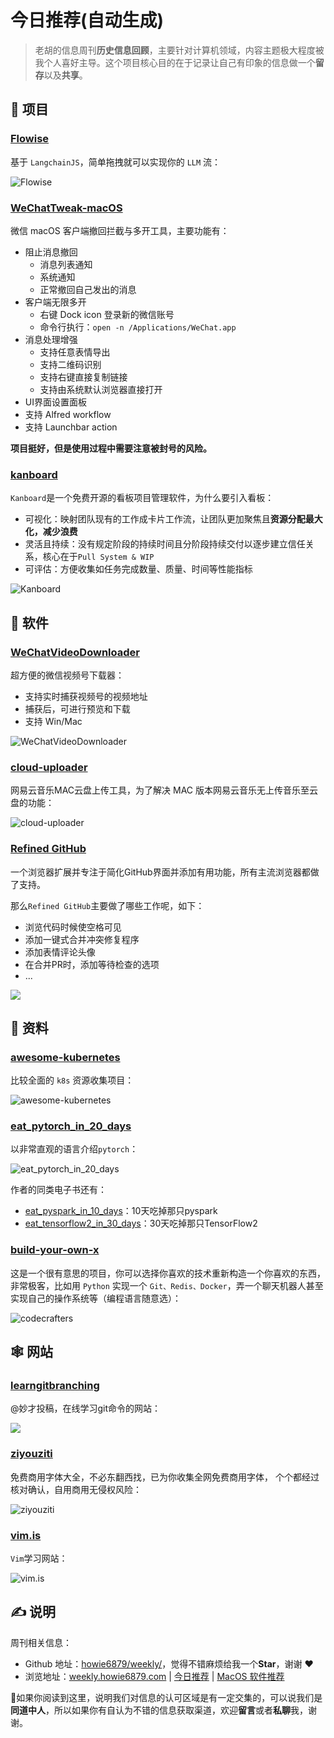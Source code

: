 # 今日推荐(自动生成)

> 老胡的信息周刊**历史信息回顾**，主要针对计算机领域，内容主题极大程度被我个人喜好主导。这个项目核心目的在于记录让自己有印象的信息做一个**留存**以及**共享**。


## 🎯 项目 

### [Flowise](https://github.com/FlowiseAI/Flowise)

基于 `LangchainJS`，简单拖拽就可以实现你的 `LLM` 流：

![Flowise](https://images-1252557999.file.myqcloud.com/uPic/Flowise.jpg) 

### [WeChatTweak-macOS](https://github.com/Sunnyyoung/WeChatTweak-macOS)

微信 macOS 客户端撤回拦截与多开工具，主要功能有：

- 阻止消息撤回
    - 消息列表通知
    - 系统通知
    - 正常撤回自己发出的消息
- 客户端无限多开
    - 右键 Dock icon 登录新的微信账号
    - 命令行执行：`open -n /Applications/WeChat.app`
- 消息处理增强
    - 支持任意表情导出
    - 支持二维码识别
    - 支持右键直接复制链接
    - 支持由系统默认浏览器直接打开
- UI界面设置面板
- 支持 Alfred workflow
- 支持 Launchbar action

**项目挺好，但是使用过程中需要注意被封号的风险。** 

### [kanboard](https://kanboard.org/)

`Kanboard`是一个免费开源的看板项目管理软件，为什么要引入看板：

- 可视化：映射团队现有的工作成卡片工作流，让团队更加聚焦且**资源分配最大化，减少浪费**
- 灵活且持续：没有规定阶段的持续时间且分阶段持续交付以逐步建立信任关系，核心在于`Pull System & WIP`
- 可评估：方便收集如任务完成数量、质量、时间等性能指标

![Kanboard](https://img.turingark.com/uPic/76TTj6.png) 

## 🤖 软件 

### [WeChatVideoDownloader](https://github.com/lecepin/WeChatVideoDownloader)

超方便的微信视频号下载器：

- 支持实时捕获视频号的视频地址
- 捕获后，可进行预览和下载
- 支持 Win/Mac

![WeChatVideoDownloader](https://images-1252557999.file.myqcloud.com/uPic/WeChatVideoDownloader.png) 

### [cloud-uploader](https://github.com/lulu-ls/cloud-uploader)

网易云音乐MAC云盘上传工具，为了解决 MAC 版本网易云音乐无上传音乐至云盘的功能：

![cloud-uploader](https://images-1252557999.file.myqcloud.com/uPic/cloud-uploader.jpg) 

### [Refined GitHub](https://github.com/refined-github/refined-github)

一个浏览器扩展并专注于简化GitHub界面并添加有用功能，所有主流浏览器都做了支持。

那么`Refined GitHub`主要做了哪些工作呢，如下：

- 浏览代码时候使空格可见
- 添加一键式合并冲突修复程序
- 添加表情评论头像
- 在合并PR时，添加等待检查的选项
- ...

![](https://img.turingark.com/uPic/lI0jFl.png) 

## 👀 资料 

### [awesome-kubernetes](https://github.com/ramitsurana/awesome-kubernetes)

比较全面的 `k8s` 资源收集项目：

![awesome-kubernetes](https://images-1252557999.file.myqcloud.com/uPic/awesome-kubernetes.jpg) 

### [eat_pytorch_in_20_days](https://github.com/lyhue1991/eat_pytorch_in_20_days)

以非常直观的语言介绍`pytorch`：

![eat_pytorch_in_20_days](https://images-1252557999.file.myqcloud.com/uPic/fnTFJ5.png)

作者的同类电子书还有：

- [eat_pyspark_in_10_days](https://github.com/lyhue1991/eat_pyspark_in_10_days)：10天吃掉那只pyspark
- [eat_tensorflow2_in_30_days](https://github.com/lyhue1991/eat_tensorflow2_in_30_days)：30天吃掉那只TensorFlow2 

### [build-your-own-x](https://github.com/codecrafters-io/build-your-own-x)

这是一个很有意思的项目，你可以选择你喜欢的技术重新构造一个你喜欢的东西，非常极客，比如用 `Python` 实现一个 `Git、Redis、Docker`，弄一个聊天机器人甚至实现自己的操作系统等（编程语言随意选）：

![codecrafters](https://images-1252557999.file.myqcloud.com/uPic/codecrafters.jpg) 

## 🕸 网站 

### [learngitbranching](https://learngitbranching.js.org/?locale=zh_CN)

@妙才投稿，在线学习git命令的网站：

![](https://img.turingark.com/uPic/YSiAVW.png) 

### [ziyouziti](https://ziyouziti.com/)

免费商用字体大全，不必东翻西找，已为你收集全网免费商用字体， 个个都经过核对确认，自用商用无侵权风险：

![ziyouziti](https://images-1252557999.file.myqcloud.com/uPic/ziyouziti.jpg) 

### [vim.is](https://vim.is/#exercise)

`Vim`学习网站：

![vim.is](https://img.turingark.com/uPic/iA6wxm.png) 

## ✍️ 说明

周刊相关信息：

- Github 地址：[howie6879/weekly/](https://github.com/howie6879/weekly/)，觉得不错麻烦给我一个**Star**，谢谢 ❤️
- 浏览地址：[weekly.howie6879.com](https://weekly.howie6879.com) | [今日推荐](https://weekly.howie6879.com/recommend/index.html) | [MacOS 软件推荐](https://weekly.howie6879.com/soft/mac.html)

🙌如果你阅读到这里，说明我们对信息的认可区域是有一定交集的，可以说我们是**同道中人**，所以如果你有自认为不错的信息获取渠道，欢迎**留言**或者**私聊**我，谢谢。
